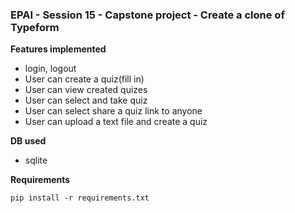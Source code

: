 ### EPAI - Session 15 - Capstone project - Create a clone of Typeform

**Features implemented**

- login, logout 
- User can create a quiz(fill in)
- User can view created quizes
- User can select and take quiz 
- User can select share a quiz link to anyone 
- User can upload a text file and create a quiz 

**DB used**

- sqlite

**Requirements**

    pip install -r requirements.txt


